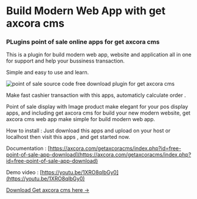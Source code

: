 # Build Modern Web App with get axcora cms

### PLugins point of sale online apps for get axcora cms

This is a plugin for build modern web app, website and application all in one for support and help your bussiness transaction.

Simple and easy to use and learn.

![point of sale source code free download plugin for get axcora cms](https://a.fsdn.com/con/app/proj/pointofsaleapp/screenshots/freepointofsaleapp.png/max/max/1)

Make fast cashier transaction with this apps, automaticly calculate order .

Point of sale display with Image product make elegant for your pos display apps, and including get axcora cms for build your new modern website, get axcora cms web app make simple for build modern web app.

How to install :
Just download this apps and upload on your host or localhost then visit this apps , and get started now.

Documentation :
[https://axcora.com/getaxcoracms/index.php?id=free-point-of-sale-app-download](https://axcora.com/getaxcoracms/index.php?id=free-point-of-sale-app-download)

Demo video :
[https://youtu.be/1XRO8qIbGy0](https://youtu.be/1XRO8qIbGy0)

[Download Get axcora cms here →](https://axcora.com/getaxcoracms)
